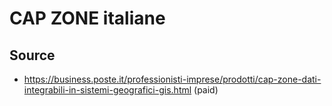 # CAP ZONE italiane

## Source

* https://business.poste.it/professionisti-imprese/prodotti/cap-zone-dati-integrabili-in-sistemi-geografici-gis.html (paid)



